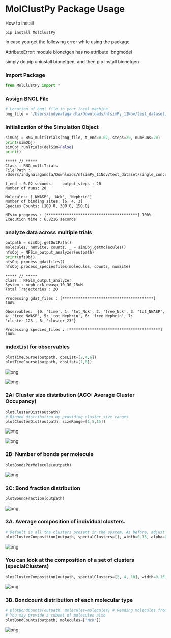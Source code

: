 # MolClustPy Package Usage

How to install

    pip install MolClustPy

In case you get the following error while using the package 

AttributeError: module bionetgen has no attribute 'bngmodel

simply do pip uninstall bionetgen, and then pip install bionetgen


### Import Package
```python
from MolClustPy import * 
```

### Assign BNGL File
```python
# Location of bngl file in your local machine
bng_file = '/Users/indynalagandla/Downloads/nfsimPy_11Nov/test_dataset/single_concentration_file/neph_nck_nwasp_10_30_15uM.bngl'
```

### Initialization of the Simulation Object
```python
simObj = BNG_multiTrials(bng_file, t_end=0.02, steps=20, numRuns=20)
print(simObj)
simObj.runTrials(delSim=False)
print()
```

    
    ***** // ***** 
    Class : BNG_multiTrials
    File Path : /Users/indynalagandla/Downloads/nfsimPy_11Nov/test_dataset/single_concentration_file/neph_nck_nwasp_10_30_15uM.bngl
    
    t_end : 0.02 seconds 	 output_steps : 20
    Number of runs: 20
    
    Molecules: ['NWASP', 'Nck', 'Nephrin']
    Number of binding sites: [6, 4, 3]
    Species Counts: [100.0, 300.0, 150.0]
    
    NFsim progress : [****************************************] 100%
    Execution time : 6.8216 seconds
    


### analyze data across multiple trials
```python
outpath = simObj.getOutPath()
molecules, numSite, counts, _ = simObj.getMolecules()
nfsObj = NFSim_output_analyzer(outpath)
print(nfsObj)
nfsObj.process_gdatfiles()
nfsObj.process_speciesfiles(molecules, counts, numSite)
```

    
    ***** // ***** 
    Class : NFSim_output_analyzer
    System : neph_nck_nwasp_10_30_15uM
    Total Trajectories : 20
    
    Processing gdat_files : [****************************************] 100%
    
    Observables:  {0: 'time', 1: 'tot_Nck', 2: 'free_Nck', 3: 'tot_NWASP', 4: 'free_NWASP', 5: 'tot_Nephrin', 6: 'free_Nephrin', 7: 'cluster_123', 8: 'cluster_23'}
    
    Processing species_files : [****************************************] 100%


### indexList for observables
```python
plotTimeCourse(outpath, obsList=[2,4,6])
plotTimeCourse(outpath, obsList=[7,8])
```


    
![png](output_5_0.png)
    



    
![png](output_5_1.png)
    


### 2A: Cluster size distribution (ACO: Average Cluster Occupancy)
```python
plotClusterDist(outpath)
# Binned distribution by providing cluster size ranges
plotClusterDist(outpath, sizeRange=[1,5,15])
```


    
![png](output_6_0.png)
    



    
![png](output_6_1.png)
    


### 2B: Number of bonds per molecule
```python
plotBondsPerMolecule(outpath)
```


    
![png](output_7_0.png)
    


### 2C: Bond fraction distribution
```python
plotBoundFraction(outpath)
```


    
![png](output_8_0.png)
    


### 3A. Average composition of individual clusters. 
```python
# Default is all the clusters present in the system. As before, adjust width and transparency (alpha) for visual clarity.
plotClusterComposition(outpath, specialClusters=[], width=0.15, alpha=0.5)
```


    
![png](output_9_0.png)
    


### You can look at the composition of a set of clusters (specialClusters)
```python
plotClusterComposition(outpath, specialClusters=[2, 4, 10], width=0.15, alpha=0.7)

```


    
![png](output_10_0.png)
    


### 3B. Bondcount distribution of each molecular type 
```python
# plotBondCounts(outpath, molecules=molecules) # Reading molecules from previous block
# You may provide a subset of molecules also
plotBondCounts(outpath, molecules=['Nck'])
```


    
![png](output_11_0.png)
    



